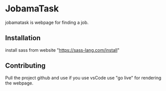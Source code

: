 # JobamaTask
jobamatask is webpage for finding a job.

## Installation
install sass from website "https://sass-lang.com/install"

## Contributing
Pull the project github and use if you use vsCode use "go live" for rendering the webpage.
